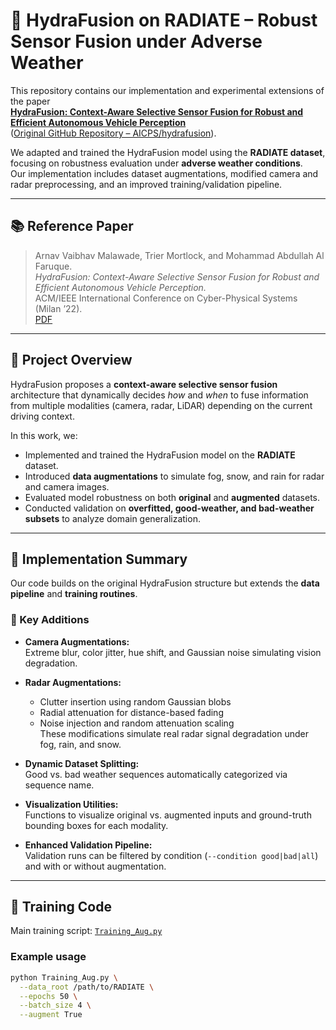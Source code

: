 # 🚗 HydraFusion on RADIATE – Robust Sensor Fusion under Adverse Weather

This repository contains our implementation and experimental extensions of the paper  
**[HydraFusion: Context-Aware Selective Sensor Fusion for Robust and Efficient Autonomous Vehicle Perception](https://arxiv.org/abs/2201.06644)**  
([Original GitHub Repository – AICPS/hydrafusion](https://github.com/AICPS/hydrafusion)).

We adapted and trained the HydraFusion model using the **RADIATE dataset**, focusing on robustness evaluation under **adverse weather conditions**.  
Our implementation includes dataset augmentations, modified camera and radar preprocessing, and an improved training/validation pipeline.

---

## 📚 Reference Paper

> Arnav Vaibhav Malawade, Trier Mortlock, and Mohammad Abdullah Al Faruque.  
> *HydraFusion: Context-Aware Selective Sensor Fusion for Robust and Efficient Autonomous Vehicle Perception.*  
> ACM/IEEE International Conference on Cyber-Physical Systems (Milan ’22).  
> [PDF](https://arxiv.org/pdf/2201.06644.pdf)

---

## 🧩 Project Overview

HydraFusion proposes a **context-aware selective sensor fusion** architecture that dynamically decides *how* and *when* to fuse information from multiple modalities (camera, radar, LiDAR) depending on the current driving context.

In this work, we:

- Implemented and trained the HydraFusion model on the **RADIATE** dataset.  
- Introduced **data augmentations** to simulate fog, snow, and rain for radar and camera images.  
- Evaluated model robustness on both **original** and **augmented** datasets.  
- Conducted validation on **overfitted, good-weather, and bad-weather subsets** to analyze domain generalization.

---

## 🧠 Implementation Summary

Our code builds on the original HydraFusion structure but extends the **data pipeline** and **training routines**.

### 🔹 Key Additions

- **Camera Augmentations:**  
  Extreme blur, color jitter, hue shift, and Gaussian noise simulating vision degradation.

- **Radar Augmentations:**  
  - Clutter insertion using random Gaussian blobs  
  - Radial attenuation for distance-based fading  
  - Noise injection and random attenuation scaling  
  These modifications simulate real radar signal degradation under fog, rain, and snow.

- **Dynamic Dataset Splitting:**  
  Good vs. bad weather sequences automatically categorized via sequence name.

- **Visualization Utilities:**  
  Functions to visualize original vs. augmented inputs and ground-truth bounding boxes for each modality.

- **Enhanced Validation Pipeline:**  
  Validation runs can be filtered by condition (`--condition good|bad|all`) and with or without augmentation.

---

## 🧪 Training Code

Main training script: [`Training_Aug.py`](./Training_Aug.py)

### Example usage

```bash
python Training_Aug.py \
  --data_root /path/to/RADIATE \
  --epochs 50 \
  --batch_size 4 \
  --augment True
